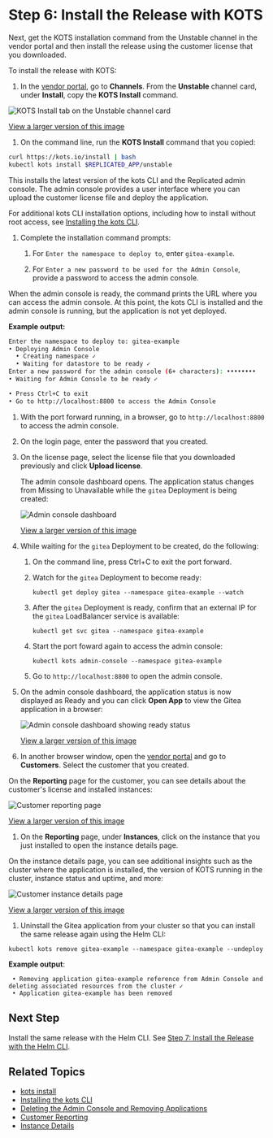 # Step 6: Install the Release with KOTS

Next, get the KOTS installation command from the Unstable channel in the vendor portal and then install the release using the customer license that you downloaded.

To install the release with KOTS:

1. In the [vendor portal](https://vendor.replicated.com), go to **Channels**. From the **Unstable** channel card, under **Install**, copy the **KOTS Install** command.

  ![KOTS Install tab on the Unstable channel card](/images/helm-tutorial-unstable-kots-install-command.png)

  [View a larger version of this image](/images/helm-tutorial-unstable-kots-install-command.png)

1. On the command line, run the **KOTS Install** command that you copied:

  ```bash
  curl https://kots.io/install | bash
  kubectl kots install $REPLICATED_APP/unstable
  ```

  This installs the latest version of the kots CLI and the Replicated admin console. The admin console provides a user interface where you can upload the customer license file and deploy the application.

  For additional kots CLI installation options, including how to install without root access, see [Installing the kots CLI](/reference/kots-cli-getting-started).

1. Complete the installation command prompts:

   1. For `Enter the namespace to deploy to`, enter `gitea-example`. 

   1. For `Enter a new password to be used for the Admin Console`, provide a password to access the admin console.

  When the admin console is ready, the command prints the URL where you can access the admin console. At this point, the kots CLI is installed and the admin console is running, but the application is not yet deployed.

  **Example output:**

  ```bash
  Enter the namespace to deploy to: gitea-example
  • Deploying Admin Console
    • Creating namespace ✓
    • Waiting for datastore to be ready ✓
  Enter a new password for the admin console (6+ characters): ••••••••
  • Waiting for Admin Console to be ready ✓

  • Press Ctrl+C to exit
  • Go to http://localhost:8800 to access the Admin Console
  ```

1. With the port forward running, in a browser, go to `http://localhost:8800` to access the admin console.

1. On the login page, enter the password that you created.

1. On the license page, select the license file that you downloaded previously and click **Upload license**.

   The admin console dashboard opens. The application status changes from Missing to Unavailable while the `gitea` Deployment is being created:

   ![Admin console dashboard](/images/tutorial-gitea-unavailable.png)

   [View a larger version of this image](/images/tutorial-gitea-unavailable.png)

1. While waiting for the `gitea` Deployment to be created, do the following:

   1. On the command line, press Ctrl+C to exit the port forward.

   1. Watch for the `gitea` Deployment to become ready:

      ```
      kubectl get deploy gitea --namespace gitea-example --watch
      ```

   1. After the `gitea` Deployment is ready, confirm that an external IP for the `gitea` LoadBalancer service is available:

      ```
      kubectl get svc gitea --namespace gitea-example
      ```

   1. Start the port foward again to access the admin console:

      ```
      kubectl kots admin-console --namespace gitea-example 
      ```

   1. Go to `http://localhost:8800` to open the admin console.   

1. On the admin console dashboard, the application status is now displayed as Ready and you can click **Open App** to view the Gitea application in a browser:

   ![Admin console dashboard showing ready status](/images/tutorial-gitea-ready.png)

   [View a larger version of this image](/images/tutorial-gitea-ready.png)

1. In another browser window, open the [vendor portal](https://vendor.replicated.com/) and go to **Customers**. Select the customer that you created.

  On the **Reporting** page for the customer, you can see details about the customer's license and installed instances:

  ![Customer reporting page](/images/tutorial-gitea-customer-reporting.png)

  [View a larger version of this image](/images/tutorial-gitea-customer-reporting.png)

1. On the **Reporting** page, under **Instances**, click on the instance that you just installed to open the instance details page.

  On the instance details page, you can see additional insights such as the cluster where the application is installed, the version of KOTS running in the cluster, instance status and uptime, and more:

  ![Customer instance details page](/images/tutorial-gitea-instance-insights.png)

  [View a larger version of this image](/images/tutorial-gitea-instance-insights.png)

1. Uninstall the Gitea application from your cluster so that you can install the same release again using the Helm CLI:

  ```
  kubectl kots remove gitea-example --namespace gitea-example --undeploy
  ```
  **Example output**:
  ```
   • Removing application gitea-example reference from Admin Console and deleting associated resources from the cluster ✓
   • Application gitea-example has been removed
  ```

## Next Step

Install the same release with the Helm CLI. See [Step 7: Install the Release with the Helm CLI](tutorial-kots-helm-install-helm).

## Related Topics

* [kots install](/reference/kots-cli-install/)
* [Installing the kots CLI](/reference/kots-cli-getting-started/)
* [Deleting the Admin Console and Removing Applications](/enterprise/delete-admin-console)
* [Customer Reporting](customer-reporting)
* [Instance Details](instance-insights-details)
